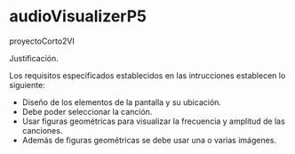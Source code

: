 # audioVisualizerP5
proyectoCorto2VI

Justificación.

Los requisitos especificados establecidos en las intrucciones establecen lo siguiente:
- Diseño de los elementos de la pantalla y su ubicación.
- Debe poder seleccionar la canción.
- Usar figuras geométricas para visualizar la frecuencia y amplitud de las canciones.
- Además de figuras geométricas se debe usar una o varias imágenes.

